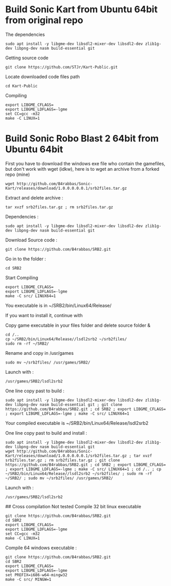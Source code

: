 # Build Sonic Kart from Ubuntu 64bit from original repo
The dependencies
```
sudo apt install -y libgme-dev libsdl2-mixer-dev libsdl2-dev zlib1g-dev libpng-dev nasm build-essential git 
```
Getting source code
```
git clone https://github.com/STJr/Kart-Public.git
```
Locate downloaded code files path
```
cd Kart-Public
```
Compiling
```
export LIBGME_CFLAGS=
export LIBGME_LDFLAGS=-lgme
set CC=gcc -m32 
make -C LINUX=1 
```

# Build Sonic Robo Blast 2 64bit from Ubuntu 64bit

First you have to download the windows exe file who contain the gamefiles, but don't work with wget (idkw), here is to wget an archive from a forked repo (mine)
```
wget http://github.com/B4rabbas/Sonic-Kart/releases/download/1.0.0.0.0.0.1/srb2files.tar.gz
```
Extract and delete archive :
```
tar xvzf srb2files.tar.gz ; rm srb2files.tar.gz
```
Dependencies :
```
sudo apt install -y libgme-dev libsdl2-mixer-dev libsdl2-dev zlib1g-dev libpng-dev nasm build-essential git
```
Download Source code :
```
git clone https://github.com/B4rabbas/SRB2.git
```
Go in to the folder :
```
cd SRB2
```
Start Compiling
```
export LIBGME_CFLAGS=
export LIBGME_LDFLAGS=-lgme
make -C src/ LINUX64=1
```
You executable is in ~/SRB2/bin/Linux64/Release/

If you want to install it, continue with

Copy game executable in your files folder and delete source folder &
```
cd /..
cp ~/SRB2/bin/Linux64/Release//lsdl2srb2 ~/srb2files/
sudo rm -rf ~/SRB2/
```
Rename and copy in /usr/games
```
sudo mv ~/srb2files/ /usr/games/SRB2/
```
Launch with :
```
/usr/games/SRB2/lsdl2srb2
```
One line copy past to build :
```
sudo apt install -y libgme-dev libsdl2-mixer-dev libsdl2-dev zlib1g-dev libpng-dev nasm build-essential git ; git clone https://github.com/B4rabbas/SRB2.git ; cd SRB2 ; export LIBGME_CFLAGS= ; export LIBGME_LDFLAGS=-lgme ; make -C src/ LINUX64=1
```
Your compiled executable is 
~/SRB2/bin/Linux64/Release/lsdl2srb2

One line copy past to build and install :
```
sudo apt install -y libgme-dev libsdl2-mixer-dev libsdl2-dev zlib1g-dev libpng-dev nasm build-essential git
wget http://github.com/B4rabbas/Sonic-Kart/releases/download/1.0.0.0.0.0.1/srb2files.tar.gz ; tar xvzf srb2files.tar.gz ; rm srb2files.tar.gz ; git clone https://github.com/B4rabbas/SRB2.git ; cd SRB2 ; export LIBGME_CFLAGS= ; export LIBGME_LDFLAGS=-lgme ; make -C src/ LINUX64=1 ; cd /.. ; cp ~/SRB2/bin/Linux64/Release//lsdl2srb2 ~/srb2files/ ; sudo rm -rf ~/SRB2/ ; sudo mv ~/srb2files/ /usr/games/SRB2/
```
Launch with :
```
/usr/games/SRB2/lsdl2srb2
```

## Cross compilation Not tested
Compile 32 bit linux executable
```
git clone https://github.com/B4rabbas/SRB2.git
cd SBR2
export LIBGME_CFLAGS=
export LIBGME_LDFLAGS=-lgme
set CC=gcc -m32 
make -C LINUX=1 
```

Compile 64 windows executable :
```
git clone https://github.com/B4rabbas/SRB2.git
cd SBR2
export LIBGME_CFLAGS=
export LIBGME_LDFLAGS=-lgme
set PREFIX=i686-w64-mingw32
make -C src/ MINGW=1
```


